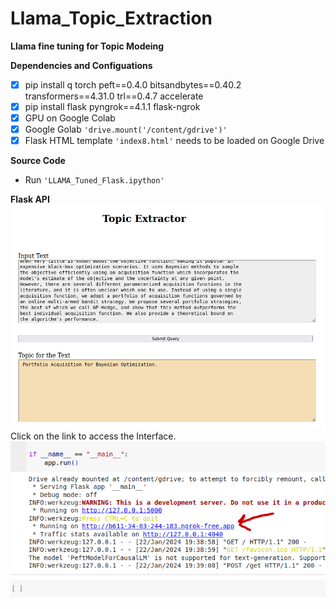 # Llama_Topic_Extraction
**Llama fine tuning for Topic Modeing**


**Dependencies and Configuations**
- [x] pip install q torch peft==0.4.0 bitsandbytes==0.40.2 transformers==4.31.0 trl==0.4.7 accelerate
- [x] pip install flask pyngrok==4.1.1 flask-ngrok
- [x] GPU on Google Colab
- [x] Google Golab `'drive.mount('/content/gdrive')'`
- [x] Flask HTML template `'index8.html'` needs to be loaded on Google Drive

**Source Code**
 - Run  `'LLAMA_Tuned_Flask.ipython'`


**Flask API**
![plot](./interface.png)
Click on the link to access the Interface.
![plot](./flask.png)





